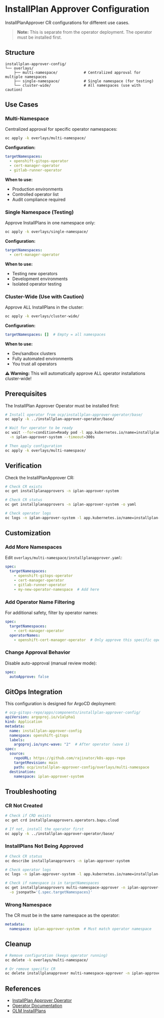 # InstallPlan Approver Configuration

InstallPlanApprover CR configurations for different use cases.

> **Note:** This is separate from the operator deployment. The operator must be installed first.

## Structure

```
installplan-approver-config/
└── overlays/
    ├── multi-namespace/            # Centralized approval for multiple namespaces
    ├── single-namespace/           # Single namespace (for testing)
    └── cluster-wide/               # All namespaces (use with caution)
```

## Use Cases

### Multi-Namespace

Centralized approval for specific operator namespaces:

```bash
oc apply -k overlays/multi-namespace/
```

**Configuration:**
```yaml
targetNamespaces:
  - openshift-gitops-operator
  - cert-manager-operator
  - gitlab-runner-operator
```

**When to use:**
- Production environments
- Controlled operator list
- Audit compliance required

### Single Namespace (Testing)

Approve InstallPlans in one namespace only:

```bash
oc apply -k overlays/single-namespace/
```

**Configuration:**
```yaml
targetNamespaces:
  - cert-manager-operator
```

**When to use:**
- Testing new operators
- Development environments
- Isolated operator testing

### Cluster-Wide (Use with Caution)

Approve ALL InstallPlans in the cluster:

```bash
oc apply -k overlays/cluster-wide/
```

**Configuration:**
```yaml
targetNamespaces: []  # Empty = all namespaces
```

**When to use:**
- Dev/sandbox clusters
- Fully automated environments
- You trust all operators

**⚠️ Warning:** This will automatically approve ALL operator installations cluster-wide!

## Prerequisites

The InstallPlan Approver Operator must be installed first:

```bash
# Install operator from ocp/installplan-approver-operator/base/
oc apply -k ../installplan-approver-operator/base/

# Wait for operator to be ready
oc wait --for=condition=Ready pod -l app.kubernetes.io/name=installplan-approver-operator \
  -n iplan-approver-system --timeout=300s

# Then apply configuration
oc apply -k overlays/multi-namespace/
```

## Verification

Check the InstallPlanApprover CR:

```bash
# Check CR exists
oc get installplanapprovers -n iplan-approver-system

# Check CR status
oc get installplanapprovers -n iplan-approver-system -o yaml

# Check operator logs
oc logs -n iplan-approver-system -l app.kubernetes.io/name=installplan-approver-operator -f
```

## Customization

### Add More Namespaces

Edit `overlays/multi-namespace/installplanapprover.yaml`:

```yaml
spec:
  targetNamespaces:
    - openshift-gitops-operator
    - cert-manager-operator
    - gitlab-runner-operator
    - my-new-operator-namespace  # Add here
```

### Add Operator Name Filtering

For additional safety, filter by operator names:

```yaml
spec:
  targetNamespaces:
    - cert-manager-operator
  operatorNames:
    - openshift-cert-manager-operator  # Only approve this specific operator
```

### Change Approval Behavior

Disable auto-approval (manual review mode):

```yaml
spec:
  autoApprove: false
```

## GitOps Integration

This configuration is designed for ArgoCD deployment:

```yaml
# ocp-gitops-repo/apps/components/installplan-approver-config/
apiVersion: argoproj.io/v1alpha1
kind: Application
metadata:
  name: installplan-approver-config
  namespace: openshift-gitops
  labels:
    argoproj.io/sync-wave: "2"  # After operator (wave 1)
spec:
  source:
    repoURL: https://github.com/rajinator/k8s-apps-repo
    targetRevision: main
    path: ocp/installplan-approver-config/overlays/multi-namespace
  destination:
    namespace: iplan-approver-system
```

## Troubleshooting

### CR Not Created

```bash
# Check if CRD exists
oc get crd installplanapprovers.operators.bapu.cloud

# If not, install the operator first
oc apply -k ../installplan-approver-operator/base/
```

### InstallPlans Not Being Approved

```bash
# Check CR status
oc describe installplanapprovers -n iplan-approver-system

# Check operator logs
oc logs -n iplan-approver-system -l app.kubernetes.io/name=installplan-approver-operator

# Check if namespace is in targetNamespaces
oc get installplanapprovers multi-namespace-approver -n iplan-approver-system \
  -o jsonpath='{.spec.targetNamespaces}'
```

### Wrong Namespace

The CR must be in the same namespace as the operator:

```yaml
metadata:
  namespace: iplan-approver-system  # Must match operator namespace
```

## Cleanup

```bash
# Remove configuration (keeps operator running)
oc delete -k overlays/multi-namespace/

# Or remove specific CR
oc delete installplanapprover multi-namespace-approver -n iplan-approver-system
```

## References

- [InstallPlan Approver Operator](https://github.com/rajinator/installplan-approver-operator)
- [Operator Documentation](../../operators/installplan-approver/README.md)
- [OLM InstallPlans](https://olm.operatorframework.io/docs/concepts/crds/installplan/)

